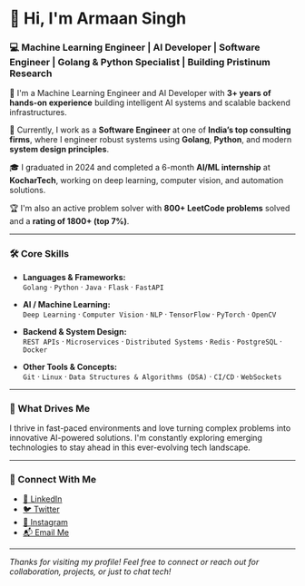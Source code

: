 # 👋 Hi, I'm Armaan Singh

### 💻 Machine Learning Engineer | AI Developer | Software Engineer | Golang & Python Specialist | Building Pristinum Research

🚀 I'm a Machine Learning Engineer and AI Developer with **3+ years of hands-on experience** building intelligent AI systems and scalable backend infrastructures.

🏢 Currently, I work as a **Software Engineer** at one of **India’s top consulting firms**, where I engineer robust systems using **Golang**, **Python**, and modern **system design principles**.

🎓 I graduated in 2024 and completed a 6-month **AI/ML internship** at **KocharTech**, working on deep learning, computer vision, and automation solutions.

🏆 I'm also an active problem solver with **800+ LeetCode problems** solved and a **rating of 1800+ (top 7%)**.

---

### 🛠️ Core Skills

- **Languages & Frameworks:**  
  `Golang` · `Python` · `Java` · `Flask` · `FastAPI`
  
- **AI / Machine Learning:**  
  `Deep Learning` · `Computer Vision` · `NLP` · `TensorFlow` · `PyTorch` · `OpenCV`
  
- **Backend & System Design:**  
  `REST APIs` · `Microservices` · `Distributed Systems` · `Redis` · `PostgreSQL` · `Docker`
  
- **Other Tools & Concepts:**  
  `Git` · `Linux` · `Data Structures & Algorithms (DSA)` · `CI/CD` · `WebSockets`

---

### 🚀 What Drives Me

I thrive in fast-paced environments and love turning complex problems into innovative AI-powered solutions. I'm constantly exploring emerging technologies to stay ahead in this ever-evolving tech landscape.

---

### 📱 Connect With Me

- [👔 LinkedIn](https://www.linkedin.com/in/armaanaura)
- [🐦 Twitter](https://twitter.com/armaanaura)
- [📸 Instagram](https://www.instagram.com/armaanaura)
- [📬 Email Me](mailto:armaanaura@outlook.com)

---

_Thanks for visiting my profile! Feel free to connect or reach out for collaboration, projects, or just to chat tech!_
